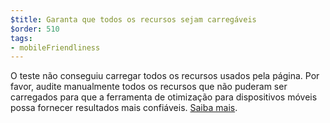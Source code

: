 ```yaml
---
$title: Garanta que todos os recursos sejam carregáveis
$order: 510
tags:
- mobileFriendliness
---
```


O teste não conseguiu carregar todos os recursos usados pela página. Por favor, audite manualmente todos os recursos que não puderam ser carregados para que a ferramenta de otimização para dispositivos móveis possa fornecer resultados mais confiáveis. [Saiba mais](https://support.google.com/webmasters/answer/6352293#blocked-resources).
